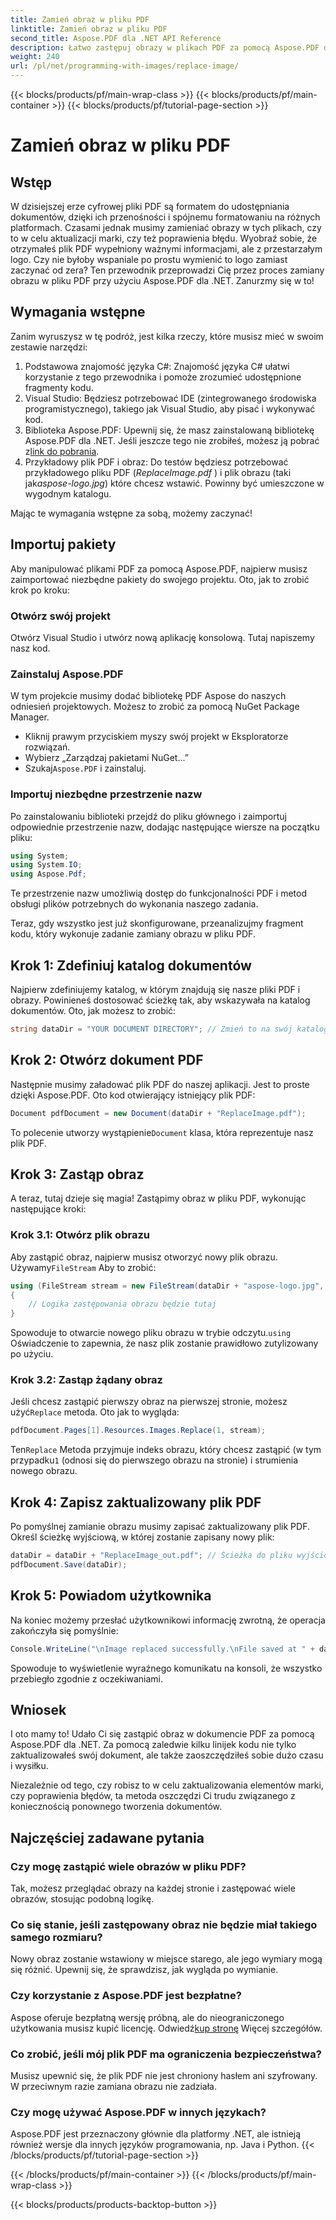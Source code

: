 ```yaml
---
title: Zamień obraz w pliku PDF
linktitle: Zamień obraz w pliku PDF
second_title: Aspose.PDF dla .NET API Reference
description: Łatwo zastępuj obrazy w plikach PDF za pomocą Aspose.PDF dla .NET. Postępuj zgodnie z tym przewodnikiem, aby uzyskać instrukcje krok po kroku i udoskonalić swoje umiejętności zarządzania plikami PDF.
weight: 240
url: /pl/net/programming-with-images/replace-image/
---
```


{{< blocks/products/pf/main-wrap-class >}}
{{< blocks/products/pf/main-container >}}
{{< blocks/products/pf/tutorial-page-section >}}

# Zamień obraz w pliku PDF

## Wstęp

W dzisiejszej erze cyfrowej pliki PDF są formatem do udostępniania dokumentów, dzięki ich przenośności i spójnemu formatowaniu na różnych platformach. Czasami jednak musimy zamieniać obrazy w tych plikach, czy to w celu aktualizacji marki, czy też poprawienia błędu. Wyobraź sobie, że otrzymałeś plik PDF wypełniony ważnymi informacjami, ale z przestarzałym logo. Czy nie byłoby wspaniale po prostu wymienić to logo zamiast zaczynać od zera? Ten przewodnik przeprowadzi Cię przez proces zamiany obrazu w pliku PDF przy użyciu Aspose.PDF dla .NET. Zanurzmy się w to!

## Wymagania wstępne

Zanim wyruszysz w tę podróż, jest kilka rzeczy, które musisz mieć w swoim zestawie narzędzi:

1. Podstawowa znajomość języka C#: Znajomość języka C# ułatwi korzystanie z tego przewodnika i pomoże zrozumieć udostępnione fragmenty kodu.
2. Visual Studio: Będziesz potrzebować IDE (zintegrowanego środowiska programistycznego), takiego jak Visual Studio, aby pisać i wykonywać kod.
3.  Biblioteka Aspose.PDF: Upewnij się, że masz zainstalowaną bibliotekę Aspose.PDF dla .NET. Jeśli jeszcze tego nie zrobiłeś, możesz ją pobrać z[link do pobrania](https://releases.aspose.com/pdf/net/).
4. Przykładowy plik PDF i obraz: Do testów będziesz potrzebować przykładowego pliku PDF (*ReplaceImage.pdf* ) i plik obrazu (taki jak*aspose-logo.jpg*) które chcesz wstawić. Powinny być umieszczone w wygodnym katalogu.

Mając te wymagania wstępne za sobą, możemy zaczynać! 

## Importuj pakiety

Aby manipulować plikami PDF za pomocą Aspose.PDF, najpierw musisz zaimportować niezbędne pakiety do swojego projektu. Oto, jak to zrobić krok po kroku:

### Otwórz swój projekt

Otwórz Visual Studio i utwórz nową aplikację konsolową. Tutaj napiszemy nasz kod.

### Zainstaluj Aspose.PDF

W tym projekcie musimy dodać bibliotekę PDF Aspose do naszych odniesień projektowych. Możesz to zrobić za pomocą NuGet Package Manager. 

- Kliknij prawym przyciskiem myszy swój projekt w Eksploratorze rozwiązań.
- Wybierz „Zarządzaj pakietami NuGet...”
-  Szukaj`Aspose.PDF` i zainstaluj.

### Importuj niezbędne przestrzenie nazw 

Po zainstalowaniu biblioteki przejdź do pliku głównego i zaimportuj odpowiednie przestrzenie nazw, dodając następujące wiersze na początku pliku:

```csharp
using System;
using System.IO;
using Aspose.Pdf;
```

Te przestrzenie nazw umożliwią dostęp do funkcjonalności PDF i metod obsługi plików potrzebnych do wykonania naszego zadania.

Teraz, gdy wszystko jest już skonfigurowane, przeanalizujmy fragment kodu, który wykonuje zadanie zamiany obrazu w pliku PDF. 

## Krok 1: Zdefiniuj katalog dokumentów

Najpierw zdefiniujemy katalog, w którym znajdują się nasze pliki PDF i obrazy. Powinieneś dostosować ścieżkę tak, aby wskazywała na katalog dokumentów. Oto, jak możesz to zrobić:

```csharp
string dataDir = "YOUR DOCUMENT DIRECTORY"; // Zmień to na swój katalog
```

## Krok 2: Otwórz dokument PDF

Następnie musimy załadować plik PDF do naszej aplikacji. Jest to proste dzięki Aspose.PDF. Oto kod otwierający istniejący plik PDF:

```csharp
Document pdfDocument = new Document(dataDir + "ReplaceImage.pdf");
```

 To polecenie utworzy wystąpienie`Document` klasa, która reprezentuje nasz plik PDF.

## Krok 3: Zastąp obraz

A teraz, tutaj dzieje się magia! Zastąpimy obraz w pliku PDF, wykonując następujące kroki:

### Krok 3.1: Otwórz plik obrazu

 Aby zastąpić obraz, najpierw musisz otworzyć nowy plik obrazu. Używamy`FileStream` Aby to zrobić:

```csharp
using (FileStream stream = new FileStream(dataDir + "aspose-logo.jpg", FileMode.Open))
{
    // Logika zastępowania obrazu będzie tutaj
}
```

 Spowoduje to otwarcie nowego pliku obrazu w trybie odczytu.`using` Oświadczenie to zapewnia, że nasz plik zostanie prawidłowo zutylizowany po użyciu.

### Krok 3.2: Zastąp żądany obraz

 Jeśli chcesz zastąpić pierwszy obraz na pierwszej stronie, możesz użyć`Replace` metoda. Oto jak to wygląda:

```csharp
pdfDocument.Pages[1].Resources.Images.Replace(1, stream);
```

 Ten`Replace` Metoda przyjmuje indeks obrazu, który chcesz zastąpić (w tym przypadku`1` (odnosi się do pierwszego obrazu na stronie) i strumienia nowego obrazu.

## Krok 4: Zapisz zaktualizowany plik PDF

Po pomyślnej zamianie obrazu musimy zapisać zaktualizowany plik PDF. Określ ścieżkę wyjściową, w której zostanie zapisany nowy plik:

```csharp
dataDir = dataDir + "ReplaceImage_out.pdf"; // Ścieżka do pliku wyjściowego
pdfDocument.Save(dataDir);
```

## Krok 5: Powiadom użytkownika

Na koniec możemy przesłać użytkownikowi informację zwrotną, że operacja zakończyła się pomyślnie:

```csharp
Console.WriteLine("\nImage replaced successfully.\nFile saved at " + dataDir);
```

Spowoduje to wyświetlenie wyraźnego komunikatu na konsoli, że wszystko przebiegło zgodnie z oczekiwaniami.

## Wniosek

I oto mamy to! Udało Ci się zastąpić obraz w dokumencie PDF za pomocą Aspose.PDF dla .NET. Za pomocą zaledwie kilku linijek kodu nie tylko zaktualizowałeś swój dokument, ale także zaoszczędziłeś sobie dużo czasu i wysiłku. 

Niezależnie od tego, czy robisz to w celu zaktualizowania elementów marki, czy poprawienia błędów, ta metoda oszczędzi Ci trudu związanego z koniecznością ponownego tworzenia dokumentów.

## Najczęściej zadawane pytania

### Czy mogę zastąpić wiele obrazów w pliku PDF?
Tak, możesz przeglądać obrazy na każdej stronie i zastępować wiele obrazów, stosując podobną logikę.

### Co się stanie, jeśli zastępowany obraz nie będzie miał takiego samego rozmiaru?
Nowy obraz zostanie wstawiony w miejsce starego, ale jego wymiary mogą się różnić. Upewnij się, że sprawdzisz, jak wygląda po wymianie.

### Czy korzystanie z Aspose.PDF jest bezpłatne?
 Aspose oferuje bezpłatną wersję próbną, ale do nieograniczonego użytkowania musisz kupić licencję. Odwiedź[kup stronę](https://purchase.aspose.com/buy) Więcej szczegółów.

### Co zrobić, jeśli mój plik PDF ma ograniczenia bezpieczeństwa?
Musisz upewnić się, że plik PDF nie jest chroniony hasłem ani szyfrowany. W przeciwnym razie zamiana obrazu nie zadziała.

### Czy mogę używać Aspose.PDF w innych językach?
Aspose.PDF jest przeznaczony głównie dla platformy .NET, ale istnieją również wersje dla innych języków programowania, np. Java i Python.
{{< /blocks/products/pf/tutorial-page-section >}}

{{< /blocks/products/pf/main-container >}}
{{< /blocks/products/pf/main-wrap-class >}}

{{< blocks/products/products-backtop-button >}}
